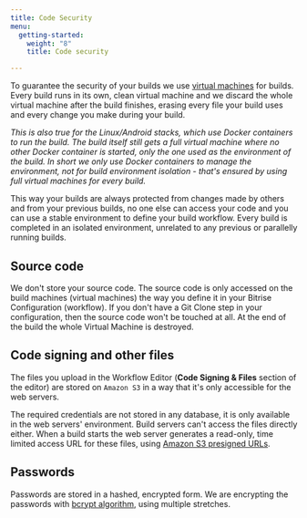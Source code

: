 ```yaml
---
title: Code Security
menu:
  getting-started:
    weight: "8"
    title: Code security

---
```

To guarantee the security of your builds we use [virtual machines](/infrastructure/virtual-machines) for builds.
Every build runs in its own, clean virtual machine and we discard the whole virtual machine after the build finishes,
erasing every file your build uses and every change you make during your build.

_This is also true for the Linux/Android stacks, which use Docker containers to run the build.
The build itself still gets a full virtual machine where no other Docker container is started,
only the one used as the environment of the build. In short we only use Docker containers
to manage the environment, not for build environment isolation - that's ensured by using
full virtual machines for every build._

This way your builds are always protected from changes made by others and from your previous builds,
no one else can access your code and you can use a stable environment to define your build workflow. Every build is completed in an isolated environment, unrelated to any previous or parallelly running builds.

## Source code

We don't store your source code. The source code is only accessed on the build machines (virtual machines)
the way you define it in your Bitrise Configuration (workflow). If you don't have a Git Clone step in your configuration,
then the source code won't be touched at all. At the end of the build the whole Virtual Machine is destroyed.

## Code signing and other files

The files you upload in the Workflow Editor (**Code Signing & Files** section of the editor)
are stored on `Amazon S3` in a way that it's only accessible for the web servers.

The required credentials are not stored in any database, it is only available in the web servers' environment.
Build servers can't access the files directly either.
When a build starts the web server generates a read-only,
time limited access URL for these files, using [Amazon S3 presigned URLs](https://docs.aws.amazon.com/aws-sdk-php/v3/guide/service/s3-presigned-url.html).

## Passwords

Passwords are stored in a hashed, encrypted form.
We are encrypting the passwords with [bcrypt algorithm](https://en.wikipedia.org/wiki/Bcrypt), using multiple stretches.